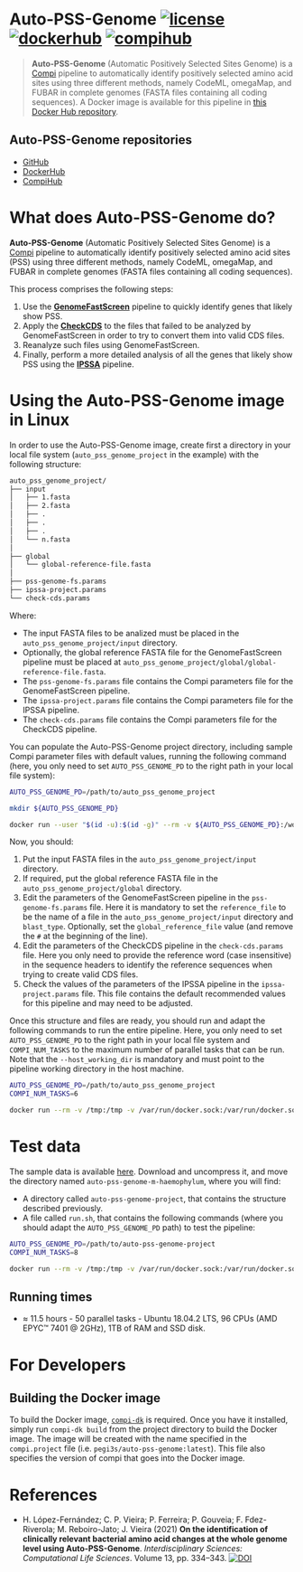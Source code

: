 # Auto-PSS-Genome [![license](https://img.shields.io/badge/license-MIT-brightgreen)](https://github.com/pegi3s/auto-pss-genome) [![dockerhub](https://img.shields.io/badge/hub-docker-blue)](https://hub.docker.com/r/pegi3s/auto-pss-genome) [![compihub](https://img.shields.io/badge/hub-compi-blue)](https://www.sing-group.org/compihub/explore/5faa52ccf05e940c9c2762e4)
> **Auto-PSS-Genome** (Automatic Positively Selected Sites Genome) is a [Compi](https://www.sing-group.org/compi/) pipeline to automatically identify positively selected amino acid sites using three different methods, namely CodeML, omegaMap, and FUBAR in complete genomes (FASTA files containing all coding sequences). A Docker image is available for this pipeline in [this Docker Hub repository](https://hub.docker.com/r/pegi3s/auto-pss-genome).

## Auto-PSS-Genome repositories

- [GitHub](https://github.com/pegi3s/auto-pss-genome)
- [DockerHub](https://hub.docker.com/r/pegi3s/auto-pss-genome)
- [CompiHub](https://www.sing-group.org/compihub/explore/5faa52ccf05e940c9c2762e4)

# What does Auto-PSS-Genome do?

**Auto-PSS-Genome** (Automatic Positively Selected Sites Genome) is a [Compi](https://www.sing-group.org/compi/) pipeline to automatically identify positively selected amino acid sites (PSS) using three different methods, namely CodeML, omegaMap, and FUBAR in complete genomes (FASTA files containing all coding sequences).
 
This process comprises the following steps:

1. Use the [**GenomeFastScreen**](https://github.com/pegi3s/pss-genome-fs) pipeline to quickly identify genes that likely show PSS.
2. Apply the [**CheckCDS**](https://github.com/pegi3s/check-cds) to the files that failed to be analyzed by GenomeFastScreen in order to try to convert them into valid CDS files.
3. Reanalyze such files using GenomeFastScreen.
4. Finally, perform a more detailed analysis of all the genes that likely show PSS using the [**IPSSA**](https://github.com/pegi3s/ipssa) pipeline.

# Using the Auto-PSS-Genome image in Linux
In order to use the Auto-PSS-Genome image, create first a directory in your local file system (`auto_pss_genome_project` in the example) with the following structure: 

```bash
auto_pss_genome_project/
├── input
│   ├── 1.fasta
│   ├── 2.fasta
│   ├── .
│   ├── .
│   ├── .
│   └── n.fasta
│
├── global
│   └── global-reference-file.fasta
│
├── pss-genome-fs.params
├── ipssa-project.params
└── check-cds.params
```

Where:

- The input FASTA files to be analized must be placed in the `auto_pss_genome_project/input` directory.
- Optionally, the global reference FASTA file for the GenomeFastScreen pipeline must be placed at `auto_pss_genome_project/global/global-reference-file.fasta`.
- The `pss-genome-fs.params` file contains the Compi parameters file for the GenomeFastScreen pipeline.
- The `ipssa-project.params` file contains the Compi parameters file for the IPSSA pipeline.
- The `check-cds.params` file contains the Compi parameters file for the CheckCDS pipeline.

You can populate the Auto-PSS-Genome project directory, including sample Compi parameter files with default values, running the following command (here, you only need to set `AUTO_PSS_GENOME_PD` to the right path in your local file system):

```bash
AUTO_PSS_GENOME_PD=/path/to/auto_pss_genome_project

mkdir ${AUTO_PSS_GENOME_PD}

docker run --user "$(id -u):$(id -g)" --rm -v ${AUTO_PSS_GENOME_PD}:/working_dir pegi3s/auto-pss-genome init-working-dir.sh /working_dir
```

Now, you should:

1. Put the input FASTA files in the `auto_pss_genome_project/input` directory.
2. If required, put the global reference FASTA file in the `auto_pss_genome_project/global` directory.
3. Edit the parameters of the GenomeFastScreen pipeline in the `pss-genome-fs.params` file. Here it is mandatory to set the `reference_file` to be the name of a file in the `auto_pss_genome_project/input` directory and `blast_type`. Optionally, set the `global_reference_file` value (and remove the `#` at the beginning of the line).
4. Edit the parameters of the CheckCDS pipeline in the `check-cds.params` file. Here you only need to provide the reference word (case insensitive) in the sequence headers to identify the reference sequences when trying to create valid CDS files.
5. Check the values of the parameters of the IPSSA pipeline in the `ipssa-project.params` file. This file contains the default recommended values for this pipeline and may need to be adjusted.

Once this structure and files are ready, you should run and adapt the following commands to run the entire pipeline. Here, you only need to set `AUTO_PSS_GENOME_PD` to the right path in your local file system and `COMPI_NUM_TASKS` to the maximum number of parallel tasks that can be run. Note that the `--host_working_dir` is mandatory and must point to the pipeline working directory in the host machine.

```bash
AUTO_PSS_GENOME_PD=/path/to/auto_pss_genome_project
COMPI_NUM_TASKS=6

docker run --rm -v /tmp:/tmp -v /var/run/docker.sock:/var/run/docker.sock -v ${AUTO_PSS_GENOME_PD}:/working_dir --rm pegi3s/auto-pss-genome /compi run -o --logs /working_dir/logs --num-tasks ${COMPI_NUM_TASKS} -- --host_working_dir ${AUTO_PSS_GENOME_PD} --compi_num_tasks ${COMPI_NUM_TASKS}
```

# Test data

The sample data is available [here](https://github.com/pegi3s/auto-pss-genome/raw/master/resources/test-data/auto-pss-genome-m-haemophylum.zip). Download and uncompress it, and move the directory named `auto-pss-genome-m-haemophylum`, where you will find:

- A directory called `auto-pss-genome-project`, that contains the structure described previously.
- A file called `run.sh`, that contains the following commands (where you should adapt the `AUTO_PSS_GENOME_PD` path) to test the pipeline:

```bash
AUTO_PSS_GENOME_PD=/path/to/auto-pss-genome-project
COMPI_NUM_TASKS=8

docker run --rm -v /tmp:/tmp -v /var/run/docker.sock:/var/run/docker.sock -v ${AUTO_PSS_GENOME_PD}:/working_dir --rm pegi3s/auto-pss-genome /compi run -o --logs /working_dir/logs --num-tasks ${COMPI_NUM_TASKS} -- --host_working_dir ${AUTO_PSS_GENOME_PD} --compi_num_tasks ${COMPI_NUM_TASKS}
```

## Running times

- ≈ 11.5 hours - 50 parallel tasks - Ubuntu 18.04.2 LTS, 96 CPUs (AMD EPYC™ 7401 @ 2GHz), 1TB of RAM and SSD disk.

# For Developers

## Building the Docker image

To build the Docker image, [`compi-dk`](https://www.sing-group.org/compi/#downloads) is required. Once you have it installed, simply run `compi-dk build` from the project directory to build the Docker image. The image will be created with the name specified in the `compi.project` file (i.e. `pegi3s/auto-pss-genome:latest`). This file also specifies the version of compi that goes into the Docker image.

# References

- H. López-Fernández; C. P. Vieira; P. Ferreira; P. Gouveia; F. Fdez-Riverola; M. Reboiro-Jato; J. Vieira (2021) **On the identification of clinically relevant bacterial amino acid changes at the whole genome level using Auto-PSS-Genome**. *Interdisciplinary Sciences: Computational Life Sciences*. Volume 13, pp. 334–343. [![DOI](https://img.shields.io/badge/DOI-10.1007%2Fs12539--021--00439--2-blue)](https://doi.org/10.1007/s12539-021-00439-2)
